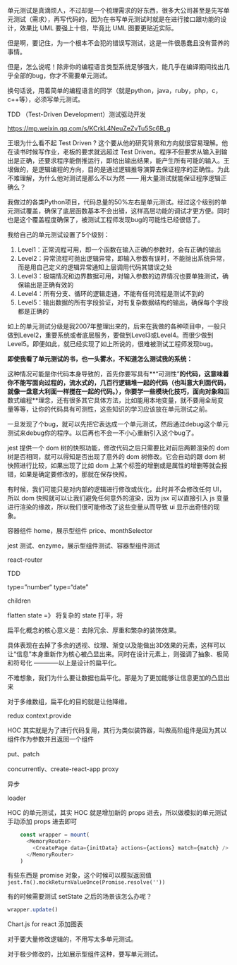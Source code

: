 单元测试是真滴烦人，不过却是一个梳理需求的好东西，很多大公司甚至是先写单元测试（需求），再写代码的，因为在书写单元测试时就是在进行接口跟功能的设计，效果比 UML 要强上十倍，毕竟比 UML 图要更贴近实际。

但是啊，要记住，为一个根本不会犯的错误写测试，这是一件很愚蠢且没有营养的事情。



但是，怎么说呢！除非你的编程语言类型系统足够强大，能几乎在编译期间找出几乎全部的bug，你才不需要单元测试。

换句话说，用着简单的编程语言的同学（就是python，java，ruby，php，c，c++等），必须写单元测试。

TDD （Test-Driven Development）测试驱动开发

https://mp.weixin.qq.com/s/KCrkL4NeuZeZvTu5Sc6B_g



王垠为什么看不起 Test Driven ? 这个要从他的研究背景和方向就很容易理解。他在读书时候写作业，老板的要求就远超过 Test 
Driven。程序不但要求从输入到输出是正确，还要求程序能倒推运行，即给出输出结果，能产生所有可能的输入。王垠做的，是逻辑编程的方向，目的是通过逻辑推导演算去保证程序的正确性。为此不难理解，为什么他对测试是那么不以为然
—— 用大量测试就能保证程序逻辑正确么？



我做过的各类Python项目，代码总量的50%左右是单元测试。经过这个级别的单元测试覆盖，确保了底层函数基本不会出错，这样高层功能的调试才更方便。同时也是这个覆盖程度确保了，被测试工程师发现bug的可能性已经很低了。

我给自己的单元测试设置了5个级别：

1. Level1：正常流程可用，即一个函数在输入正确的参数时，会有正确的输出
2. Level2：异常流程可抛出逻辑异常，即输入参数有误时，不能抛出系统异常，而是用自己定义的逻辑异常通知上层调用代码其错误之处
3. Level3：极端情况和边界数据可用，对输入参数的边界情况也要单独测试，确保输出是正确有效的
4. Level4：所有分支、循环的逻辑走通，不能有任何流程是测试不到的
5. Level5：输出数据的所有字段验证，对有复杂数据结构的输出，确保每个字段都是正确的

如上的单元测试分级是我2007年整理出来的，后来在我做的各种项目中，一般只做到Level2，重要系统或者底层服务，要做到Level3或Level4。而很少做到Level5。即便如此，就已经实现了如上所说的，很难被测试工程师发现bug。





**即使我看了单元测试的书，也一头雾水，不知道怎么测试我的系统：**

这种情况可能是你代码本身导致的，首先你要写具有**“可测性”**的代码，这意味着你不能写面向过程的，流水式的，几百行逻辑堆一起的代码（也叫意大利面代码，就像一盘意大利面一样搅在一起的代码。），你要学一些模块化技巧，**面向对象**和**函数式编程**理念，还有很多其它具体方法，比如能用本地变量，就不要用全局变量等等，让你的代码具有可测性，这些知识的学习应该放在单元测试之前。



一旦发现了个bug，就可以先把它表达成一个单元测试，然后通过debug这个单元测试来debug你的程序。以后再也不会一不小心重新引入这个bug了。



jest 提供一个 dom 树的快照功能，修改代码之后只需要比对前后两颗渲染的 dom 树是否相同，就可以得知是否出现了意外的 dom 树修改。它会自动的跟 dom 树快照进行比较，如果出现了比如 dom 上某个标签的增删或是属性的增删等就会报错，如果是确定要修改的，那就在保存快照。

有时候，我们可能只是对内部的逻辑进行修改或优化，此时并不会修改任何 UI，所以 dom 快照就可以让我们避免任何意外的渲染，因为 jsx 可以直接引入 js 变量进行渲染的缘故，所以我们很可能修改了这些变量从而导致 ui 显示出奇怪的现象。





容器组件 home，展示型组件 price、monthSelector

jest 测试、enzyme，展示型组件测试、容器型组件测试

react-router

TDD

type=”number“ type=“date”

children

flatten state =》 将复杂的 state 打平，将

扁平化概念的核心意义是：去除冗余、厚重和繁杂的装饰效果。

具体表现在去掉了多余的透视、纹理、渐变以及能做出3D效果的元素，这样可以让“信息”本身重新作为核心被凸显出来。同时在设计元素上，则强调了抽象、极简和符号化 ————以上是设计的扁平化。

不难想象，我们为什么要让数据也扁平化。那是为了更加能够让信息更加的凸显出来

对于多维数组，扁平化的目的就是让他降维。

redux context.provide

HOC 其实就是为了进行代码复用，其行为类似装饰器，叫做高阶组件是因为其以组件作为参数并且返回一个组件



put、patch

concurrently、create-react-app proxy

异步

loader

HOC 的单元测试，其实 HOC 就是增加新的 props 进去，所以做模拟的单元测试手动添加 props 进去即可

```js
    const wrapper = mount(
      <MemoryRouter>
        <CreatePage data={initData} actions={actions} match={match} />
      </MemoryRouter>
    )
```



有些东西是 promise 对象，这个时候可以模拟返回值`jest.fn().mockReturnValueOnce(Promise.resolve(''))`

有的时候需要测试 setState 之后的场景该怎么办呢？

```js
wrapper.update()
```

Chart.js for react 添加图表





对于要大量修改逻辑的，不用写太多单元测试。

对于极少修改的，比如展示型组件这种，要写单元测试。



